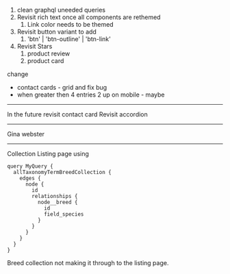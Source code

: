 1. clean graphql uneeded queries
2. Revisit rich text once all components are rethemed
	1. Link color needs to be themed
3. Revisit button variant to add
	1. 'btn' | 'btn-outline' | 'btn-link'
4. Revisit Stars
	1. product review
	2. product card



change 
* contact cards - grid and fix bug
* when greater then 4 entries 2 up on mobile - maybe

----
In the future revisit contact card
Revisit accordion


---
Gina webster


----
Collection Listing page using 
```
query MyQuery {
  allTaxonomyTermBreedCollection {
    edges {
      node {
        id
        relationships {
          node__breed {
            id
            field_species
          }
        }
      }
    }
  }
}
```
Breed collection  not making it through to the listing page.
